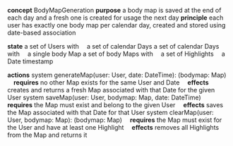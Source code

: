 **concept** BodyMapGeneration
**purpose** a body map is saved at the end of each day and a fresh one is created for usage the next day
**principle** each user has exactly one body map per calendar day, created and stored using date-based association

**state**
a set of Users with
 a set of calendar Days
a set of calendar Days with
 a single body Map
a set of body Maps with
 a set of Highlights
 a Date timestamp

**actions**
system generateMap(user: User, date: DateTime): (bodymap: Map)
 **requires** no other Map exists for the same User and Date
 **effects** creates and returns a fresh Map associated with that Date for the given User
system saveMap(user: User, bodymap: Map, date: DateTime)
 **requires** the Map must exist and belong to the given User
 **effects** saves the Map associated with that Date for that User
system clearMap(user: User, bodymap: Map): (bodymap: Map)
 **requires** the Map must exist for the User and have at least one Highlight
 **effects** removes all Highlights from the Map and returns it
